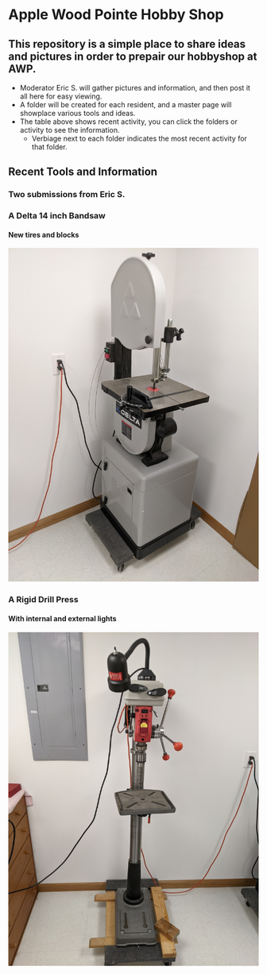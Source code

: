 #  Apple Wood Pointe Hobby Shop

## This repository is a simple place to share ideas and pictures in order to prepair our hobbyshop at AWP.

- Moderator Eric S. will gather pictures and information, and then post it all here for easy viewing.
- A folder will be created for each resident, and a master page will showplace various tools and ideas.
- The table above shows recent activity, you can click the folders or activity to see the information.
  - Verbiage next to each folder indicates the most recent activity for that folder.



## Recent Tools and Information


### Two submissions from Eric S.

### A Delta 14 inch Bandsaw
#### New tires and blocks

![AppleWood-Pointe](Eric-S/Band-Saw.jpg)

### A Rigid Drill Press
#### With internal and external lights

![AppleWood-Pointe](Eric-S/Drill-Press.jpg)
